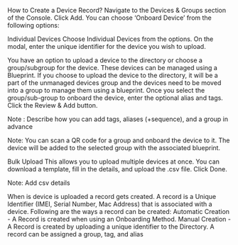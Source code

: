 How to Create a Device Record?
Navigate to the Devices & Groups section of the Console. Click Add. You can choose ‘Onboard Device’ from the following options: 


Individual Devices
Choose Individual Devices from the options. On the modal, enter the unique identifier for the device you wish to upload. 

You have an option to upload a device to the directory or choose a group/subgroup for the device. These devices can be managed using a Blueprint. If you choose to upload the device to the directory, it will be a part of the unmanaged devices group and the devices need to be moved into a group to manage them using a blueprint. 
Once you select the group/sub-group to onboard the device, enter the optional alias and tags. Click the Review & Add button.


Note : Describe how you can add tags, aliases (+sequence), and a group in advance

Note: You can scan a QR code for a group and onboard the device to it. The device will be added to the selected group with the associated blueprint.



Bulk Upload
This allows you to upload multiple devices at once. You can download a template, fill in the details, and upload the .csv file. Click Done. 

Note: Add csv details 



When is device is uploaded a record gets created. A record is a Unique Identifier (IMEI, Serial Number, Mac Address) that is associated with a device. Following are the ways a record can be created: 
Automatic Creation - A Record is created when using an Onboarding Method.
Manual Creation - A Record is created by uploading a unique identifier to the Directory.
A record can be assigned a group, tag, and alias

